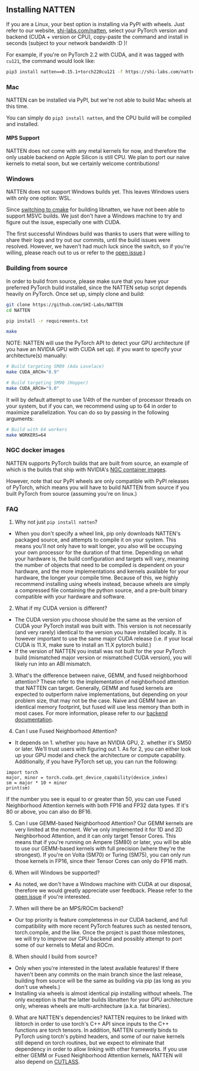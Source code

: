 ## Installing NATTEN

If you are a Linux, your best option is installing via PyPI with wheels.
Just refer to our website, [shi-labs.com/natten](https://www.shi-labs.com/natten/), 
select your PyTorch version and backend (CUDA + version or CPU),
copy-paste the command and install in seconds (subject to your network bandwidth :D )!

For example, if you're on PyTorch 2.2 with CUDA, and it was tagged with `cu121`, the command would look like:

```bash
pip3 install natten==0.15.1+torch220cu121 -f https://shi-labs.com/natten/wheels/
```

### Mac
NATTEN can be installed via PyPI, but we're not able to build Mac wheels at this time.

You can simply do `pip3 install natten`, and the CPU build will be compiled and installed.

#### MPS Support
NATTEN does not come with any metal kernels for now, and therefore the only usable backend on Apple Silicon is still CPU.
We plan to port our naive kernels to metal soon, but we certainly welcome contributions!

### Windows

NATTEN does not support Windows builds yet.
This leaves Windows users with only one option: WSL.

Since [switching to cmake](https://github.com/SHI-Labs/NATTEN/tree/3036259bdc5c30b7b49fe8ba17d60a0ab0d780dd) for building
libnatten, we have not been able to support MSVC builds.
We just don't have a Windows machine to try and figure out the issue, especially one with CUDA.

The first successful Windows build was thanks to users that were willing to share their logs and try out
our commits, until the build issues were resolved.
However, we haven't had much luck since the switch, so if you're willing,
please reach out to us or refer to the [open issue](https://github.com/SHI-Labs/NATTEN/issues/18).)

### Building from source
In order to build from source, please make sure that you have your preferred PyTorch build installed,
since the NATTEN setup script depends heavily on PyTorch.
Once set up, simply clone and build:

```bash
git clone https://github.com/SHI-Labs/NATTEN
cd NATTEN

pip install -r requirements.txt

make
```

NOTE: NATTEN will use the PyTorch API to detect your GPU architecture (if you have an NVIDIA GPU with CUDA set up).
If you want to specify your architecture(s) manually:
```bash
# Build targeting SM89 (Ada Lovelace)
make CUDA_ARCH="8.9"

# Build targeting SM90 (Hopper)
make CUDA_ARCH="9.0"
```

It will by default attempt to use 1/4th of the number of processor threads on your system, but if you can, we recommend using
up to 64 in order to maximize parallelization.
You can do so by passing in the following arguments:
```bash
# Build with 64 workers
make WORKERS=64
```

### NGC docker images
NATTEN supports PyTorch builds that are built from source, an example of which is the builds that ship with
NVIDIA's [NGC container images](https://catalog.ngc.nvidia.com/orgs/nvidia/containers/pytorch).

However, note that our PyPI wheels are only compatible with PyPI releases of PyTorch, which means you will have to build NATTEN
from source if you built PyTorch from source (assuming you're on linux.)

### FAQ

1. Why not just `pip install natten`?
  * When you don't specify a wheel link, pip only downloads NATTEN's packaged source, and attempts to compile it on your
  system. This means you'll not only have to wait longer, you also will be occupying your own processor for the duration of
  that time. Depending on what your hardware is, the build configuration and targets will vary, meaning the number of objects
  that need to be compiled is dependent on your hardware, and the more implementations and kernels available for your hardware,
  the longer your compile time.
  Because of this, we highly recommend installing using wheels instead, because wheels are simply a compressed file containing
  the python source, and a pre-built binary compatible with your hardware and software.
  
2. What if my CUDA version is different?
  * The CUDA version you choose should be the same as the version of CUDA your PyTorch install was built with.
  This version is not necessarily (and very rarely) identical to the version you have installed locally.
  It is however important to use the same major CUDA release (i.e. if your local CUDA is 11.X, make sure to install an 11.X
  pytorch build.)
  * If the version of NATTEN you install was not built for the your PyTorch build (mismatched major version or mismatched CUDA
  version), you will likely run into an ABI mismatch.

3. What's the difference between naive, GEMM, and fused neighborhood attention?
  These refer to the implementation of neighborhood attention that NATTEN can target. Generally, GEMM and fused kernels are
  expected to outperform naive implementations, but depending on your problem size, that may not be the case.
  Naive and GEMM have an identical memory footprint, but fused will use less memory than both in most cases.
  For more information, please refer to our [backend documentation](backend.md).

4. Can I use Fused Neighborhood Attention?
  * It depends on 1. whether you have an NVIDIA GPU, 2. whether it's SM50 or later. We'll trust users with figuring out 1. As
  for 2, you can either look up your GPU model and check the architecture or compute capability. Additionally, if you have
  PyTorch set up, you can run the following:
  ```python3
  import torch
  major, minor = torch.cuda.get_device_capability(device_index)
  sm = major * 10 + minor
  print(sm)
  ```
  If the number you see is equal to or greater than 50, you can use Fused Neighborhood Attention kernels with both FP16 and
  FP32 data types. If it's 80 or above, you can also do BF16.

5. Can I use GEMM-based Neighborhood Attention?
  Our GEMM kernels are very limited at the moment. We've only implemented it for 1D and 2D Neighborhood Attention, and it can
  only target Tensor Cores. This means that if you're running on Ampere (SM80) or later, you will be able to use our GEMM-based
  kernels with full precision (where they're the strongest). If you're on Volta (SM70) or Turing (SM75), you can only run those
  kernels in FP16, since their Tensor Cores can only do FP16 math.

6. When will Windows be supported?
  * As noted, we don't have a Windows machine with CUDA at our disposal, therefore we would greatly appreciate user feedback.
  Please refer to the [open issue](https://github.com/SHI-Labs/NATTEN/issues/18) if you're interested.
 
7. When will there be an MPS/ROCm backend?
  * Our top priority is feature completeness in our CUDA backend, and full compatibility with more recent PyTorch features such
  as nested tensors, torch.compile, and the like. Once the project is past those milestones, we will try to improve our CPU
  backend and possibly attempt to port some of our kernels to Metal and ROCm.
  
8. When should I build from source?
  * Only when you're interested in the latest available features! If there haven't been any commits on the main branch since
  the last release, building from source will be the same as building via pip (as long as you don't use wheels.)
  * Installing via wheels is almost identical pip installing without wheels. The only exception is that the latter builds
  libnatten for your GPU architecture only, whereas wheels are multi-architecture (a.k.a. fat binaries).

9. What are NATTEN's dependencies?
   NATTEN requires to be linked with libtorch in order to use torch's C++ API since inputs to the C++ functions are torch
   tensors. In addition, NATTEN currently binds to PyTorch using torch's pybind headers, and some of our naive kernels still
   depend on torch routines, but we expect to eliminate that dependency in order to allow linking with other frameworks.
   If you use either GEMM or Fused Neighborhood Attention kernels, NATTEN will also depend on 
   [CUTLASS](https://github.com/NVIDIA/cutlass/).
